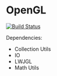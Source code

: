 # OpenGL
[![Build Status](https://travis-ci.org/Androbin/OpenGL.svg?branch=master)](https://travis-ci.org/Androbin/OpenGL)

Dependencies:
 - Collection Utils
 - IO
 - LWJGL
 - Math Utils